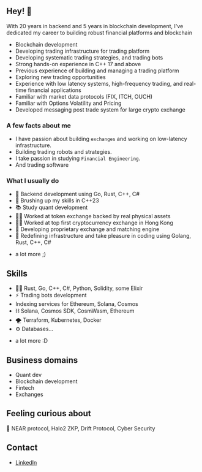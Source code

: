 ## Hey! 👋
With 20 years in backend and 5 years in blockchain development, I've dedicated my career to building robust financial platforms and blockchain

- Blockchain development
- Developing trading infrastructure for trading platform
- Developing systematic trading strategies, and trading bots
- Strong hands-on experience in C++ 17 and above
- Previous experience of building and managing a trading platform
- Exploring new trading opportunities
- Experience with low latency systems, high-frequency trading, and real-time financial applications
- Familiar with market data protocols (FIX, ITCH, OUCH)
- Familiar with Options Volatility and Pricing
- Developed messaging post trade system for large crypto exchange

### A few facts about me
- I have passion about building `exchanges` and working on low-latency infrastructure.
- Building trading robots and strategies.
- I take passion in studying `Financial Engineering`.
- And trading software

### What I usually do
- 🥭 Backend development using Go, Rust, C++, C#
- 🎾 Brushing up my skills in C++23
- 📚 Study quant development
- 👨‍💻 Worked at token exchange backed by real physical assets
- 👨‍💻 Worked at top first cryptocurrency exchange in Hong Kong 
- 🧭 Developing proprietary exchange and matching engine
- 🌱 Redefining infrastructure and take pleasure in coding using Golang, Rust, C++, C#
+ a lot more ;)

## Skills
- 👨‍💻 Rust, Go, C++, C#, Python, Solidity, some Elixir
- ⚡️ Trading bots development
- Indexing services for Ethereum, Solana, Cosmos
- ⛓️ Solana, Cosmos SDK, CosmWasm, Ethereum
- 🌪️ Terraform, Kubernetes, Docker
- ⚙️ Databases...
+ a lot more :D

## Business domains
- Quant dev
- Blockchain development
- Fintech
- Exchanges

## Feeling curious about
👀 NEAR protocol, Halo2 ZKP, Drift Protocol, Cyber Security

## Contact
- [LinkedIn](https://www.linkedin.com/in/ddyachkov)

<!---
Dmdv/Dmdv is a ✨ special ✨ repository because its `README.md` (this file) appears on your GitHub profile.
You can click the Preview link to take a look at your changes.
--->
